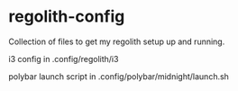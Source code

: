 # regolith-config
Collection of files to get my regolith setup up and running.

i3 config in .config/regolith/i3

polybar launch script in .config/polybar/midnight/launch.sh
